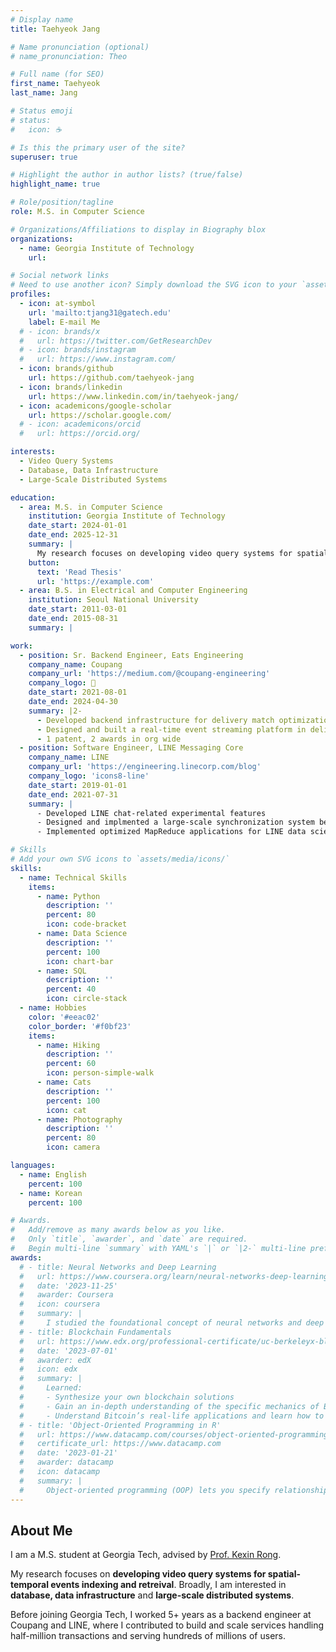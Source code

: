 ```yaml
---
# Display name
title: Taehyeok Jang

# Name pronunciation (optional)
# name_pronunciation: Theo

# Full name (for SEO)
first_name: Taehyeok
last_name: Jang

# Status emoji
# status:
#   icon: ☕️

# Is this the primary user of the site?
superuser: true

# Highlight the author in author lists? (true/false)
highlight_name: true

# Role/position/tagline
role: M.S. in Computer Science

# Organizations/Affiliations to display in Biography blox
organizations:
  - name: Georgia Institute of Technology
    url: 

# Social network links
# Need to use another icon? Simply download the SVG icon to your `assets/media/icons/` folder.
profiles:
  - icon: at-symbol
    url: 'mailto:tjang31@gatech.edu'
    label: E-mail Me
  # - icon: brands/x
  #   url: https://twitter.com/GetResearchDev
  # - icon: brands/instagram
  #   url: https://www.instagram.com/
  - icon: brands/github
    url: https://github.com/taehyeok-jang
  - icon: brands/linkedin
    url: https://www.linkedin.com/in/taehyeok-jang/
  - icon: academicons/google-scholar
    url: https://scholar.google.com/
  # - icon: academicons/orcid
  #   url: https://orcid.org/

interests:
  - Video Query Systems
  - Database, Data Infrastructure
  - Large-Scale Distributed Systems

education:
  - area: M.S. in Computer Science
    institution: Georgia Institute of Technology
    date_start: 2024-01-01
    date_end: 2025-12-31
    summary: |
      My research focuses on developing video query systems for spatial-temporal events indexing and retreival. Broadly, I am interested in database, data infrastructure and large-scale distributed systems.
    button:
      text: 'Read Thesis'
      url: 'https://example.com'
  - area: B.S. in Electrical and Computer Engineering
    institution: Seoul National University
    date_start: 2011-03-01
    date_end: 2015-08-31
    summary: |

work:
  - position: Sr. Backend Engineer, Eats Engineering
    company_name: Coupang
    company_url: 'https://medium.com/@coupang-engineering'
    company_logo: 🚀
    date_start: 2021-08-01
    date_end: 2024-04-30
    summary: |2-
      - Developed backend infrastructure for delivery match optimization (multi order, sequential order, broadcast matching)
      - Designed and built a real-time event streaming platform in delivery microservices, processing over tens of millions events per day
      - 1 patent, 2 awards in org wide
  - position: Software Engineer, LINE Messaging Core
    company_name: LINE
    company_url: 'https://engineering.linecorp.com/blog'
    company_logo: 'icons8-line'
    date_start: 2019-01-01
    date_end: 2021-07-31
    summary: |
      - Developed LINE chat-related experimental features 
      - Designed and implmented a large-scale synchronization system between LINE core and LINE social graph platform, handling hundreds of millions of users, and 96K messages/sec peak throuhgput
      - Implemented optimized MapReduce applications for LINE data science projects

# Skills
# Add your own SVG icons to `assets/media/icons/`
skills:
  - name: Technical Skills
    items:
      - name: Python
        description: ''
        percent: 80
        icon: code-bracket
      - name: Data Science
        description: ''
        percent: 100
        icon: chart-bar
      - name: SQL
        description: ''
        percent: 40
        icon: circle-stack
  - name: Hobbies
    color: '#eeac02'
    color_border: '#f0bf23'
    items:
      - name: Hiking
        description: ''
        percent: 60
        icon: person-simple-walk
      - name: Cats
        description: ''
        percent: 100
        icon: cat
      - name: Photography
        description: ''
        percent: 80
        icon: camera

languages:
  - name: English
    percent: 100
  - name: Korean
    percent: 100

# Awards.
#   Add/remove as many awards below as you like.
#   Only `title`, `awarder`, and `date` are required.
#   Begin multi-line `summary` with YAML's `|` or `|2-` multi-line prefix and indent 2 spaces below.
awards:
  # - title: Neural Networks and Deep Learning
  #   url: https://www.coursera.org/learn/neural-networks-deep-learning
  #   date: '2023-11-25'
  #   awarder: Coursera
  #   icon: coursera
  #   summary: |
  #     I studied the foundational concept of neural networks and deep learning. By the end, I was familiar with the significant technological trends driving the rise of deep learning; build, train, and apply fully connected deep neural networks; implement efficient (vectorized) neural networks; identify key parameters in a neural network’s architecture; and apply deep learning to your own applications.
  # - title: Blockchain Fundamentals
  #   url: https://www.edx.org/professional-certificate/uc-berkeleyx-blockchain-fundamentals
  #   date: '2023-07-01'
  #   awarder: edX
  #   icon: edx
  #   summary: |
  #     Learned:
  #     - Synthesize your own blockchain solutions
  #     - Gain an in-depth understanding of the specific mechanics of Bitcoin
  #     - Understand Bitcoin’s real-life applications and learn how to attack and destroy Bitcoin, Ethereum, smart contracts and Dapps, and alternatives to Bitcoin’s Proof-of-Work consensus algorithm
  # - title: 'Object-Oriented Programming in R'
  #   url: https://www.datacamp.com/courses/object-oriented-programming-with-s3-and-r6-in-r
  #   certificate_url: https://www.datacamp.com
  #   date: '2023-01-21'
  #   awarder: datacamp
  #   icon: datacamp
  #   summary: |
  #     Object-oriented programming (OOP) lets you specify relationships between functions and the objects that they can act on, helping you manage complexity in your code. This is an intermediate level course, providing an introduction to OOP, using the S3 and R6 systems. S3 is a great day-to-day R programming tool that simplifies some of the functions that you write. R6 is especially useful for industry-specific analyses, working with web APIs, and building GUIs.
---
```


## About Me

I am a M.S. student at Georgia Tech, advised by [Prof. Kexin Rong](https://kexinrong.github.io/).

My research focuses on **developing video query systems for spatial-temporal events indexing and retreival**. Broadly, I am interested in **database, data infrastructure** and **large-scale distributed systems**. 

Before joining Georgia Tech, I worked 5+ years as a backend engineer at Coupang and LINE, where I contributed to build and scale services handling half-million transactions and serving hundreds of millions of users. 
